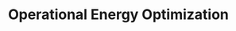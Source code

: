 ---
title: Operational Energy Optimization
menu:
  main:
    parent: For Business
seo:
  page_title:
  meta_description:
  featured_image: /uploads/energy-optimization.jpg
  featured_image_alt:
service_type: business
content_blocks:
  - _bookshop_name: hero-simple
    heading: Operational Energy Optimization
    body: >-
      Maximize efficiency without compromising sustainability with our Operational Energy Optimization. Transform how your business consumes energy, making every watt count.
    image:
      image_url: /uploads/energy-optimization.jpg
      image_alt: 
    button:
      button_url: /schedule-demo/
      button_text: Schedule A Demo
      open_in_new_tab: false
  - _bookshop_name: media-text
    heading: Elevate Efficiency, Elevate Sustainability
    body: >-
      In the ever-evolving landscape of business, energy usage can either be a cost or an opportunity. Our Operational Energy Optimization service turns it into the latter. By analyzing your operations through a fine-tuned lens, we identify areas of improvement, streamline processes, and integrate cutting-edge energy-saving solutions. The result? Operations that are not only leaner and more profitable but also environmentally considerate. Partner with us and unlock the dual benefits of operational efficiency and commendable sustainability.
    image:
      image_url: /uploads/green-consulting-2.jpg
      image_alt: Trees with sunshine shining through branches
    button:
      button_url:
      button_text:
      open_in_new_tab: false
    background_color: gray
    text_column_position: right
  - _bookshop_name: testimonials-slider
    heading: Words From Our Clients
    body: "Discover the experiences of those who've partnered with us. Here's what our valued clients have to say about our sustainable solutions."
    testimonials: 
      - body: "Since implementing Essentia into our operations, we've seen a staggering 30% reduction in our energy costs. Not only does this boost our bottom line, but it also positions our boutique as an eco-conscious leader in the community. The peace of mind and economic benefits are truly invaluable."
        image: /uploads/jenna-1.jpg
        name: Jenna M.
        title: Boutique Store Owner
      - body: "At first, I was skeptical about how much Essentia's real-time monitoring could benefit us. But within months, it became clear. We became empowered to make eco-friendly choices, reducing both our bills and our carbon footprint. Every homeowner should give it a try!"
        image: /uploads/carl-1.jpg
        name: Carl R.
        title: Homeowner
      - body: "Our company was on the brink of a major shift towards sustainable practices. The journey seemed daunting, but then we found Essentia. With their user-friendly analytics and knowledgeable support, we transformed our operations with ease and confidence."
        image: /uploads/amelia-1.jpg
        name: Amelia T.
        title: CEO of GreenLeaf Industries
      - body: "Adopting Essentia's platform was one of the best decisions for our apartment complex. Not only did it highlight opportunities for energy savings, but it also strengthened our reputation as an eco-friendly residence. Our tenants appreciate our commitment, and so does the environment."
        image: /uploads/leonard-1.jpg
        name: Leonard S.
        title: Apartment Complex Manager
      - body: "When I first heard of Essentia, I was intrigued by its promise. Now, having used it for nearly a year, it's exceeded all my expectations. The platform is both intuitive and deeply insightful, and it's become my go-to recommendation for friends and family looking to embrace a sustainable lifestyle."
        image: /uploads/sarah-1.jpg
        name: Sarah N.
        title: Sustainable Living Enthusiast
      - body: "In the tech industry, efficiency is everything. Thanks to Essentia, we've applied that same ethos to our energy consumption. Our carbon footprint has decreased significantly, our operational costs have plummeted, and our team feels proud of the conscious decisions we make every day."
        image: /uploads/miguel-1.jpg
        name: Miguel V.
        title: Operations Manager at TechFlow Corp.
    background_color: black
  - _bookshop_name: numbers
    heading: Driving Sustainable Businesses Forward
    numbers:
      - heading: 10+ Years in Business
        body: >-
          Empowering businesses and homeowners with sustainable energy solutions
          since 2013.
      - heading: 150,000+ Customers
        body: >-
          A growing community of eco-conscious individuals and businesses
          trusting Essentia.
      - heading: 27% Energy Saved
        body: >-
          Helping our users significantly reduce their carbon footprint and
          energy bills.
      - heading: $4.2 Million Saved
        body: >-
          Translated energy savings into substantial financial benefits for our
          community.
    background_color: gray
  - _bookshop_name: double-cta
    cta_left:
      heading: Shape the Future of Energy with Us
      body: >-
        At Essentia, we believe in the power of innovation and collaboration.
        Join a team of forward-thinkers, driven by the mission to revolutionize
        energy consumption and sustainability. If you're passionate about making
        a difference, we want you on board.
      button:
        button_url: /careers/
        button_text: View Open Positions
        open_in_new_tab: false
    cta_right:
      heading: Experience the Power of Essentia
      body: >-
        Discover firsthand how Essentia can transform your energy consumption
        patterns and drive sustainability. Schedule a demo today and let us
        guide you through the features, benefits, and potential savings for your
        home or business.
      button:
        button_url: /schedule-demo/
        button_text: Schedule a Demo
        open_in_new_tab: false
---